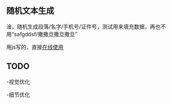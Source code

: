 ## 随机文本生成
淦，随机生成段落/名字/手机号/证件号，测试用来填充数据，再也不用“safgddsf/撒撒旦撒旦撒旦”


用js写的，直接[在线使用](https://kingwsi.github.io/random-gan/)

## TODO
-视觉优化

-细节优化
